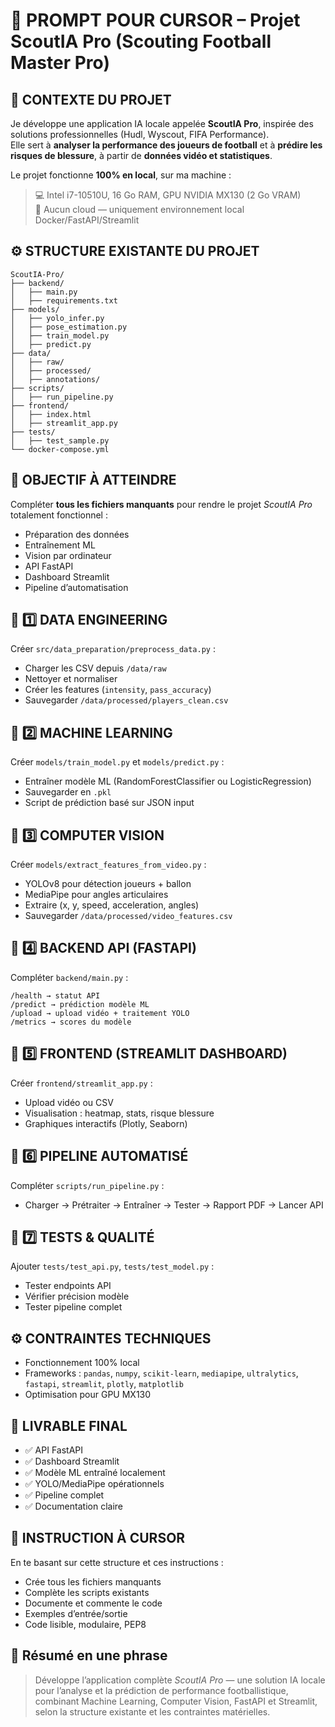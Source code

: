 
# 🧠 **PROMPT POUR CURSOR – Projet ScoutIA Pro (Scouting Football Master Pro)**

## 🎯 **CONTEXTE DU PROJET**
Je développe une application IA locale appelée **ScoutIA Pro**, inspirée des solutions professionnelles (Hudl, Wyscout, FIFA Performance).  
Elle sert à **analyser la performance des joueurs de football** et à **prédire les risques de blessure**, à partir de **données vidéo et statistiques**.

Le projet fonctionne **100% en local**, sur ma machine :
> 💻 Intel i7-10510U, 16 Go RAM, GPU NVIDIA MX130 (2 Go VRAM)  
> 🧩 Aucun cloud — uniquement environnement local Docker/FastAPI/Streamlit  

## ⚙️ **STRUCTURE EXISTANTE DU PROJET**
```
ScoutIA-Pro/
├── backend/
│   ├── main.py
│   ├── requirements.txt
├── models/
│   ├── yolo_infer.py
│   ├── pose_estimation.py
│   ├── train_model.py
│   ├── predict.py
├── data/
│   ├── raw/
│   ├── processed/
│   ├── annotations/
├── scripts/
│   ├── run_pipeline.py
├── frontend/
│   ├── index.html
│   ├── streamlit_app.py
├── tests/
│   ├── test_sample.py
└── docker-compose.yml
```

## 🧩 **OBJECTIF À ATTEINDRE**
Compléter **tous les fichiers manquants** pour rendre le projet *ScoutIA Pro* totalement fonctionnel :
- Préparation des données  
- Entraînement ML  
- Vision par ordinateur  
- API FastAPI  
- Dashboard Streamlit  
- Pipeline d’automatisation  

## 🔹 **1️⃣ DATA ENGINEERING**
Créer `src/data_preparation/preprocess_data.py` :
- Charger les CSV depuis `/data/raw`
- Nettoyer et normaliser
- Créer les features (`intensity`, `pass_accuracy`)
- Sauvegarder `/data/processed/players_clean.csv`

## 🔹 **2️⃣ MACHINE LEARNING**
Créer `models/train_model.py` et `models/predict.py` :
- Entraîner modèle ML (RandomForestClassifier ou LogisticRegression)
- Sauvegarder en `.pkl`
- Script de prédiction basé sur JSON input

## 🔹 **3️⃣ COMPUTER VISION**
Créer `models/extract_features_from_video.py` :
- YOLOv8 pour détection joueurs + ballon
- MediaPipe pour angles articulaires
- Extraire (x, y, speed, acceleration, angles)
- Sauvegarder `/data/processed/video_features.csv`

## 🔹 **4️⃣ BACKEND API (FASTAPI)**
Compléter `backend/main.py` :
```
/health → statut API
/predict → prédiction modèle ML
/upload → upload vidéo + traitement YOLO
/metrics → scores du modèle
```

## 🔹 **5️⃣ FRONTEND (STREAMLIT DASHBOARD)**
Créer `frontend/streamlit_app.py` :
- Upload vidéo ou CSV
- Visualisation : heatmap, stats, risque blessure
- Graphiques interactifs (Plotly, Seaborn)

## 🔹 **6️⃣ PIPELINE AUTOMATISÉ**
Compléter `scripts/run_pipeline.py` :
- Charger → Prétraiter → Entraîner → Tester → Rapport PDF → Lancer API

## 🔹 **7️⃣ TESTS & QUALITÉ**
Ajouter `tests/test_api.py`, `tests/test_model.py` :
- Tester endpoints API
- Vérifier précision modèle
- Tester pipeline complet

## ⚙️ **CONTRAINTES TECHNIQUES**
- Fonctionnement 100% local
- Frameworks : `pandas`, `numpy`, `scikit-learn`, `mediapipe`, `ultralytics`, `fastapi`, `streamlit`, `plotly`, `matplotlib`
- Optimisation pour GPU MX130

## 🚀 **LIVRABLE FINAL**
- ✅ API FastAPI
- ✅ Dashboard Streamlit
- ✅ Modèle ML entraîné localement
- ✅ YOLO/MediaPipe opérationnels
- ✅ Pipeline complet
- ✅ Documentation claire

## 💬 **INSTRUCTION À CURSOR**
En te basant sur cette structure et ces instructions :
- Crée tous les fichiers manquants
- Complète les scripts existants
- Documente et commente le code
- Exemples d’entrée/sortie
- Code lisible, modulaire, PEP8

## 🧾 **Résumé en une phrase**
> Développe l’application complète *ScoutIA Pro* — une solution IA locale pour l’analyse et la prédiction de performance footballistique, combinant Machine Learning, Computer Vision, FastAPI et Streamlit, selon la structure existante et les contraintes matérielles.
